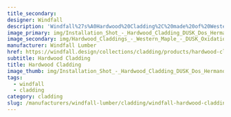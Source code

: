```yaml
---
title_secondary:
designer: Windfall
description: 'Windfall%27s%A0Hardwood%20Cladding%2C%20made%20of%20Western%20Maple%2C%20White%20Oak%20and%20Black%20Walnut%2C%20provides%20a%20full%20complement%20of%20possibility%20for%20interior%20spaces.%A0%0A%0AThe%20Pacific%20NW%27s%20Western%20Maple%20is%20characterized%20by%20its%20variation%20of%20color%20and%20grain%20pattern.%A0Our%20nine%20color%20options%20include%20three%20stains%20which%20highlight%20the%20variations%20and%20others%20which%20create%20uniform%20tones.%0A%0AThe%20Oak%20has%20a%20clean%20look%20with%20consistent%20coloration%20and%20moderate%20grain%20variation%2C%0Aand%20the%20Black%20Walnut%20is%20characterized%20by%20its%20rich%20coloration%20and%20visual%20depth.%0A%0ADesigned%20with%20tongue%20and%20groove%20edges%20for%20easy%20installation%20with%20standard%20tools%20and%20techniques.%20Dimensions%3A%209/16%22%20thick%20x%205%22%20wide%20x%202%27-%208%27%20random%20lengths.'
image_primary: img/Installation_Shot_-_Hardwood_Cladding_DUSK_Dos_Hermanos_500x500_72dpi.jpg
image_secondary: img/Hardwood_Claddings_-_Western_Maple_-_DUSK_Oxidation_Treatment_72dpi_1024x1024.jpg
manufacturer: Windfall Lumber
href: https://windfall.design/collections/cladding/products/hardwood-cladding
subtitle: Hardwood Cladding
title: Hardwood Cladding
image_thumb: img/Installation_Shot_-_Hardwood_Cladding_DUSK_Dos_Hermanos_500x500_72dpi_large.jpg
tags:
  - windfall
  - cladding
category: cladding
slug: /manufacturers/windfall-lumber/cladding/windfall-hardwood-cladding
---
```

